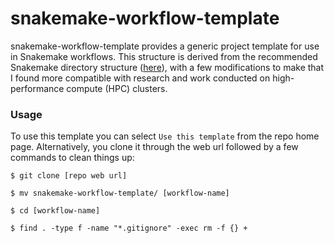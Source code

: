 # snakemake-workflow-template

snakemake-workflow-template provides a generic project template for use in Snakemake workflows. This structure is derived from the recommended Snakemake directory structure ([here](https://snakemake.readthedocs.io/en/stable/snakefiles/deployment.html)), with a few modifications to make that I found more compatible with research and work conducted on high-performance compute (HPC) clusters.

### Usage

To use this template you can select `Use this template` from the repo home page. Alternatively, you clone it through the web url followed by a few commands to clean things up:

```
$ git clone [repo web url]

$ mv snakemake-workflow-template/ [workflow-name]

$ cd [workflow-name]

$ find . -type f -name "*.gitignore" -exec rm -f {} +
```